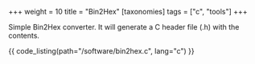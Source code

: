 +++
weight = 10
title = "Bin2Hex"
[taxonomies]
tags = ["c", "tools"]
+++

Simple Bin2Hex converter. It will generate a C header file (.h) with the contents.

{{ code_listing(path="/software/bin2hex.c", lang="c") }}
